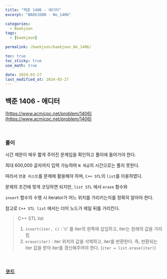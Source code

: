 ```yaml
---
title: "백준 1406 - 에디터"
excerpt: "BAEKJOON - No_1406"

categories:
  - Baekjoon
tags:
  - [baekjoon]

permalink: /baekjoon/baekjoon_No_1406/

toc: true
toc_sticky: true
use_math: true

date: 2024-03-27
last_modified_at: 2024-03-27
---
```


## 백준 1406 - 에디터

[https://www.acmicpc.net/problem/1406](https://www.acmicpc.net/problem/1406)

<br>

### 풀이

시간 제한이 매우 짧게 주어진 문제임을 확인하고 풀이에 들어가야 한다. <br>

최대 600,000 글자까지 입력 가능하여 `N 제곱`의 시간으로는 풀지 못한다. <br>

따라서 `연결 리스트`를 문제에 활용해야 하며, `C++ STL`의 `list`를 이용하였다. <br>

문제의 조건에 맞게 코딩하면 되지만, `list STL` 에서 `erase` 함수와 <br>

`insert` 함수의 수행 시 iterator가 어느 위치를 가리키는지를 정확히 알아야 한다. <br>

참고로 `C++ STL list` 에서는 더미 노드가 제일 뒤를 가리킨다. <br>

> C++ STL list <br>
> 1. `insert(iter, c)` : 'c' 를 iter의 왼쪽에 삽입하고, iter는 원래의 값을 가리킴
> 2. `erase(iter)` : iter 위치의 값을 삭제하고, iter를 반환한다. 즉, 반환되는 iter 값을 받아 iter를 갱신해주어야 한다. (`iter = list.erase(iter)`)

<br>

### 코드

<script src="https://gist.github.com/jinwoojwa/1b43970d67d503e14c6324df3351d092.js"></script>